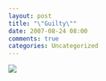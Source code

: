 ```yaml
---
layout: post
title: "\"Guilty\""
date: 2007-08-24 08:00
comments: true
categories: Uncategorized
---
```

<img src="http://imgs.xkcd.com/comics/excessive_quotation.png">
